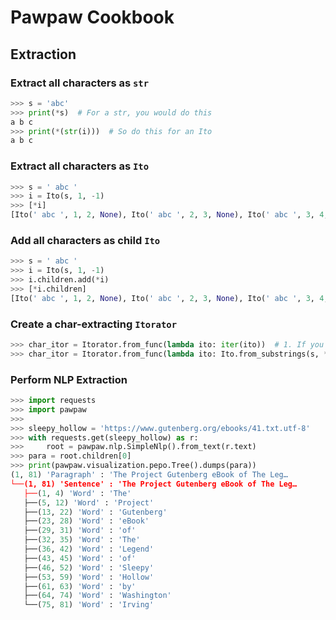 # Pawpaw Cookbook

## Extraction

### Extract all characters as ``str`` 

```python
>>> s = 'abc'
>>> print(*s)  # For a str, you would do this
a b c
>>> print(*(str(i)))  # So do this for an Ito
a b c
```

### Extract all characters as ``Ito``

```python
>>> s = ' abc '
>>> i = Ito(s, 1, -1)
>>> [*i]
[Ito(' abc ', 1, 2, None), Ito(' abc ', 2, 3, None), Ito(' abc ', 3, 4, None)]
```

### Add all characters as child ``Ito``

```python
>>> s = ' abc '
>>> i = Ito(s, 1, -1)
>>> i.children.add(*i)
>>> [*i.children]
[Ito(' abc ', 1, 2, None), Ito(' abc ', 2, 3, None), Ito(' abc ', 3, 4, None)]
```

### Create a char-extracting ``Itorator``

```python
>>> char_itor = Itorator.from_func(lambda ito: iter(ito))  # 1. If you don't need a desc
>>> char_itor = Itorator.from_func(lambda ito: Ito.from_substrings(s, *ito, desc='char'))  # 2. If you need a desc
```

### Perform NLP Extraction
```python
>>> import requests
>>> import pawpaw
>>>
>>> sleepy_hollow = 'https://www.gutenberg.org/ebooks/41.txt.utf-8'
>>> with requests.get(sleepy_hollow) as r:
>>>     root = pawpaw.nlp.SimpleNlp().from_text(r.text)
>>> para = root.children[0]
>>> print(pawpaw.visualization.pepo.Tree().dumps(para))
(1, 81) 'Paragraph' : 'The Project Gutenberg eBook of The Leg…
└──(1, 81) 'Sentence' : 'The Project Gutenberg eBook of The Leg…
   ├──(1, 4) 'Word' : 'The'
   ├──(5, 12) 'Word' : 'Project'
   ├──(13, 22) 'Word' : 'Gutenberg'
   ├──(23, 28) 'Word' : 'eBook'
   ├──(29, 31) 'Word' : 'of'
   ├──(32, 35) 'Word' : 'The'
   ├──(36, 42) 'Word' : 'Legend'
   ├──(43, 45) 'Word' : 'of'
   ├──(46, 52) 'Word' : 'Sleepy'
   ├──(53, 59) 'Word' : 'Hollow'
   ├──(61, 63) 'Word' : 'by'
   ├──(64, 74) 'Word' : 'Washington'
   └──(75, 81) 'Word' : 'Irving'
```
